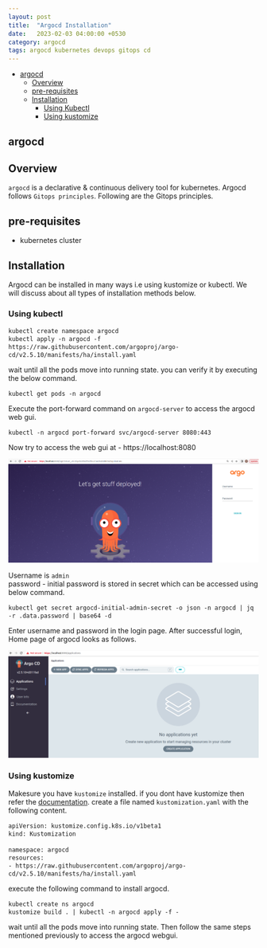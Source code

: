 ```yaml
---
layout: post
title:  "Argocd Installation"
date:   2023-02-03 04:00:00 +0530
category: argocd
tags: argocd kubernetes devops gitops cd
---
```


- [argocd](#argocd)
   - [Overview](#overview)
   - [pre-requisites](#pre-requisites)
   - [Installation](#installation)
       - [Using Kubectl](#using-kubectl)
       - [Using kustomize](#using-kustomize)

## argocd

## Overview

`argocd` is a declarative & continuous delivery tool for kubernetes. Argocd follows `Gitops principles`. Following are the Gitops principles.

## pre-requisites

- kubernetes cluster

## Installation

Argocd can be installed in many ways i.e using kustomize or kubectl. We will discuss about all types of installation methods below.

### Using kubectl


```
kubectl create namespace argocd
kubectl apply -n argocd -f https://raw.githubusercontent.com/argoproj/argo-cd/v2.5.10/manifests/ha/install.yaml
```

wait until all the pods move into running state. you can verify it by executing the below command.

```
kubectl get pods -n argocd
```

Execute the port-forward command on `argocd-server` to access the argocd web gui.

```
kubectl -n argocd port-forward svc/argocd-server 8080:443
```

Now try to access the web gui at - https://localhost:8080

![alt text](/assets/images/argocd-webgui.png)

Username is `admin`
<br/>
password - initial password is stored in secret which can be accessed using below command.

```
kubectl get secret argocd-initial-admin-secret -o json -n argocd | jq -r .data.password | base64 -d
```

Enter username and password in the login page. After successful login, Home page of argocd looks as follows.

![alt text](/assets/images/argocd-homepage.png)


### Using kustomize

Makesure you have `kustomize` installed. if you dont have kustomize then refer the [documentation](https://kustomize.io/).
create a file named `kustomization.yaml` with the following content.

```
apiVersion: kustomize.config.k8s.io/v1beta1
kind: Kustomization

namespace: argocd
resources:
- https://raw.githubusercontent.com/argoproj/argo-cd/v2.5.10/manifests/ha/install.yaml
```

execute the following command to install argocd.

```
kubectl create ns argocd
kustomize build . | kubectl -n argocd apply -f -
```

wait until all the pods move into running state. Then follow the same steps mentioned previously to access the argocd webgui.

